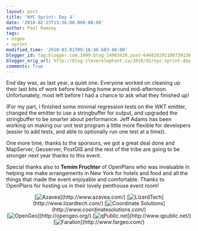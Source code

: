 ```yaml
---
layout: post
title: 'NYC Sprint: Day 4'
date: '2010-02-23T13:36:00.000-08:00'
author: Paul Ramsey
tags:
- osgeo
- sprint
modified_time: '2010-03-01T09:16:46.683-08:00'
blogger_id: tag:blogger.com,1999:blog-14903426.post-646828291108739136
blogger_orig_url: http://blog.cleverelephant.ca/2010/02/nyc-sprint-day-4.html
comments: True
---
```


End day was, as last year, a quiet one. Everyone worked on cleaning up their last bits of work before heading home around mid-afternoon. Unfortunately, most left before I had a chance to ask what they finished up!

(For my part, I finished some minimal regression tests on the WKT emitter, changed the emitter to use a stringbuffer for output, and upgraded the stringbuffer to be smarter about performance. Jeff Adams has been working on making our unit test program a little more flexible for developers (easier to add tests, and able to optionally run one test at a time)).

One more time, thanks to the sponsors, we got a great deal done and MapServer, Geoserver, PostGIS and the rest of the tribe are going to be stronger next year thanks to this event.

Special thanks also to **Temim Fruchter** of OpenPlans who was invaluable in helping me make arrangements in New York for hotels and food and all the things that made the event enjoyable and comfortable. Thanks to OpenPlans for hosting us in their lovely penthouse event room!

<div style="vertical-align:center; text-align:center;" >[<img src="http://farm5.static.flickr.com/4023/4398161023_8b37ecdd58_o.png" alt="Azavea" border="0" />](http://www.azavea.com/)  [<img src="http://farm5.static.flickr.com/4037/4363909195_a73ab7d789_o.jpg" alt="LizardTech" border="0"  />](http://www.lizardtech.com/) [<img src="http://farm5.static.flickr.com/4003/4364650774_9561cfe97a_o.jpg" alt="Coordinate Solutions" border="0" />](http://www.coordinatesolutions.com/) <br/>[<img src="http://farm5.static.flickr.com/4072/4364650828_9b0562e902_o.jpg" alt="OpenGeo" border="0"  />](http://opengeo.org/) [<img src="http://farm5.static.flickr.com/4012/4363909295_d1e4391317_o.jpg" alt="qPublic.net" border="0" />](http://www.qpublic.net/) [<img src="http://farm3.static.flickr.com/2690/4364650934_2305ed4739_o.jpg" alt="Farallon" border="0" />](http://www.fargeo.com/) </div>